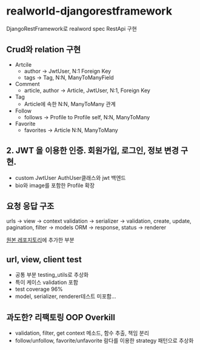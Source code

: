 # realworld-djangorestframework

DjangoRestFramework로 realword spec RestApi 구현
## Crud와 relation 구현
- Artcile
  - author -> JwtUser, N:1 Foreign Key
  - tags -> Tag, N:N, ManyToManyField
- Comment
  - article, author -> Article, JwtUser, N:1, Foreign Key
- Tag
  - Article에 속한 N:N, ManyToMany 관계
- Follow
  - follows -> Profile to Profile self, N:N, ManyToMany
- Favorite 
  - favorites -> Article N:N, ManyToMany

## 2. JWT 을 이용한 인증. 회원가입, 로그인, 정보 변경 구현.
- custom JwtUser AuthUser클래스와 jwt 백엔드
- bio와 image를 포함한 Profile 확장

## 요청 응답 구조
urls
-> view -> context validation
  -> serializer -> validation, create, update, pagination, filter
    -> models ORM
  -> response, status
  -> renderer
  
[원본 레포지토리](https://github.com/gothinkster/django-realworld-example-app)에 추가한 부분

## url, view, client test
- 공통 부분 testing_utils로 추상화
- 특이 케이스 validation 포함
- test coverage 96%
- model, serializer, renderer테스트 미포함...

## 과도한? 리팩토링 OOP Overkill
- validation, filter, get context 메소드, 함수 추출, 책임 분리
- follow/unfollow, favorite/unfavorite 람다를 이용한 strategy 패턴으로 추상화
